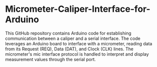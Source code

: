 # Micrometer-Caliper-Interface-for-Arduino
 This GitHub repository contains Arduino code for establishing communication between a caliper and a serial interface. The code leverages an Arduino board to interface with a micrometer, reading data from its Request (REQ), Data (DAT), and Clock (CLK) lines. The micrometer's mic interface protocol is handled to interpret and display measurement values through the serial port.

